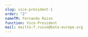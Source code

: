 ```yaml
---
slug: vice-president-1
order: "2"
nameTM: Fernando Ruivo
function: Vice-President
mail: mailto:f.ruivo@beta-europe.org
---
```

